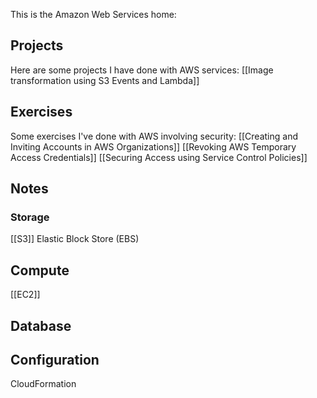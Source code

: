 This is the Amazon Web Services home:

## Projects
Here are some projects I have done with AWS services:
[[Image transformation using S3 Events and Lambda]]


## Exercises
Some exercises I've done with AWS involving security:
[[Creating and Inviting Accounts in AWS Organizations]]
[[Revoking AWS Temporary Access Credentials]]
[[Securing Access using Service Control Policies]]

## Notes
### Storage
[[S3]]
Elastic Block Store (EBS)
## Compute
[[EC2]] 

## Database

## Configuration
CloudFormation
